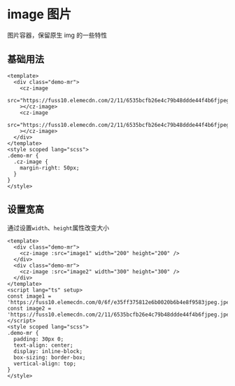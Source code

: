 <!--
 * @Descripttion:
 * @version:
 * @Author: 十三
 * @Date: 2022-10-19 00:30:34
 * @LastEditors: 十三
 * @LastEditTime: 2022-10-19 00:59:20
-->

# image 图片

图片容器，保留原生 img 的一些特性

## 基础用法

```vue
<template>
  <div class="demo-mr">
    <cz-image
      src="https://fuss10.elemecdn.com/2/11/6535bcfb26e4c79b48ddde44f4b6fjpeg.jpeg"
    ></cz-image>
    <cz-image
      src="https://fuss10.elemecdn.com/2/11/6535bcfb26e4c79b48ddde44f4b6fjpeg.jpeg"
    ></cz-image>
  </div>
</template>
<style scoped lang="scss">
.demo-mr {
  .cz-image {
    margin-right: 50px;
  }
}
</style>
```

## 设置宽高

通过设置`width`、`height`属性改变大小

```vue
<template>
  <div class="demo-mr">
    <cz-image :src="image1" width="200" height="200" />
  </div>
  <div class="demo-mr">
    <cz-image :src="image2" width="300" height="300" />
  </div>
</template>
<script lang="ts" setup>
const image1 =   'https://fuss10.elemecdn.com/0/6f/e35ff375812e6b0020b6b4e8f9583jpeg.jpeg'
const image2 = 'https://fuss10.elemecdn.com/2/11/6535bcfb26e4c79b48ddde44f4b6fjpeg.jpeg'
</script>
<style scoped lang="scss">
.demo-mr {
  padding: 30px 0;
  text-align: center;
  display: inline-block;
  box-sizing: border-box;
  vertical-align: top;
}
</style>
```
